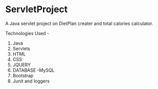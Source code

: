 # ServletProject
A Java servlet project on DietPlan creater and total calories calculator. 

Technologies Used - 
1. Java
2. Servlets
3. HTML
4. CSS
5. JQUERY
6. DATABASE -MySQL
7. Bootstrap
8. Junit and loggers
